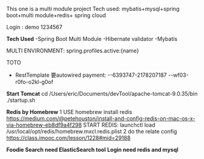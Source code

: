 This one is a multi module project 
Tech used: mybatis+mysql+spring boot+multi module+redis+ spring cloud

Login :
demo
1234567


**Tech Used**
-Spring Boot Multi Module
-Hibernate validator
-Mybatis


MULTI ENVIRONMENT:
spring.profiles.active:{name}

TOTO
- RestTemplate 要autowired
payment:
--6393747-2178207187
--wf03-r0fo-o2kl-g0of


**Start Tomcat** 
cd /Users/eric/Documents/devTool/apache-tomcat-9.0.35/bin
./startup.sh 

**Redis by Homebrew**
1 USE homebrew install redis
https://medium.com/@petehouston/install-and-config-redis-on-mac-os-x-via-homebrew-eb8df9a4f298
START REDIS: launchctl load /usr/local/opt/redis/homebrew.mxcl.redis.plist
2 do the relate config
https://class.imooc.com/lesson/1228#mid=29188

**Foodie Search need ElasticSearch tool** 
**Login need redis and mysql** 